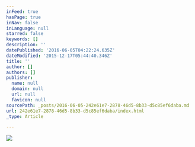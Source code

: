 ```yaml
---
inFeed: true
hasPage: true
inNav: false
inLanguage: null
starred: false
keywords: []
description: ''
datePublished: '2016-06-05T04:22:24.635Z'
dateModified: '2015-12-17T05:44:40.346Z'
title: ''
author: []
authors: []
publisher:
  name: null
  domain: null
  url: null
  favicon: null
sourcePath: _posts/2016-06-05-242e61e7-2878-46d5-8b33-d5c85ef6daba.md
url: 242e61e7-2878-46d5-8b33-d5c85ef6daba/index.html
_type: Article

---
```

![](https://s3-us-west-2.amazonaws.com/the-grid-img/p/6845e21434253c5d9dd472714fdbd208813b23de.jpg)